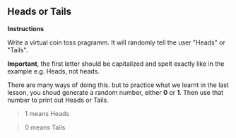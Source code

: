 ## **Heads or Tails**

**Instructions**

Write a virtual coin toss pragramm. It will randomly tell the user "Heads" or "Tails".

**Important**, the first letter should be capitalized and spelt exactly like in the example e.g. Heads, not heads.

There are many ways of doing this. but to practice what we learnt in the last lesson, you shoud generate a random number, either **0** or **1**. Then use that number to print out Heads or Tails.

> 1 means Heads

> 0 means Tails
